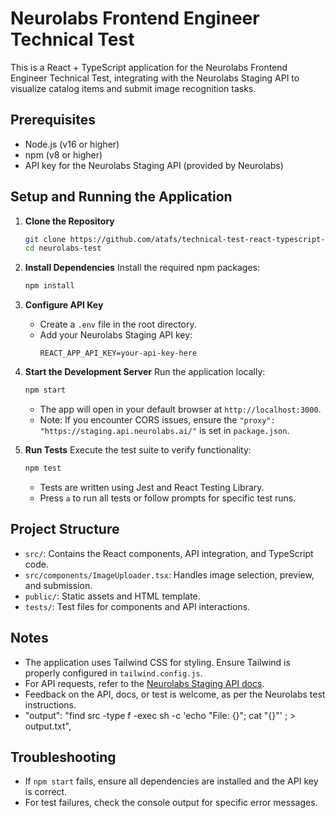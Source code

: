 # Neurolabs Frontend Engineer Technical Test

This is a React + TypeScript application for the Neurolabs Frontend Engineer Technical Test, integrating with the Neurolabs Staging API to visualize catalog items and submit image recognition tasks.

## Prerequisites

- Node.js (v16 or higher)
- npm (v8 or higher)
- API key for the Neurolabs Staging API (provided by Neurolabs)

## Setup and Running the Application

1. **Clone the Repository**

   ```bash
   git clone https://github.com/atafs/technical-test-react-typescript-api-jest.git
   cd neurolabs-test
   ```

2. **Install Dependencies**
   Install the required npm packages:

   ```bash
   npm install
   ```

3. **Configure API Key**

   - Create a `.env` file in the root directory.
   - Add your Neurolabs Staging API key:
     ```
     REACT_APP_API_KEY=your-api-key-here
     ```

4. **Start the Development Server**
   Run the application locally:

   ```bash
   npm start
   ```

   - The app will open in your default browser at `http://localhost:3000`.
   - Note: If you encounter CORS issues, ensure the `"proxy": "https://staging.api.neurolabs.ai/"` is set in `package.json`.

5. **Run Tests**
   Execute the test suite to verify functionality:
   ```bash
   npm test
   ```
   - Tests are written using Jest and React Testing Library.
   - Press `a` to run all tests or follow prompts for specific test runs.

## Project Structure

- `src/`: Contains the React components, API integration, and TypeScript code.
- `src/components/ImageUploader.tsx`: Handles image selection, preview, and submission.
- `public/`: Static assets and HTML template.
- `tests/`: Test files for components and API interactions.

## Notes

- The application uses Tailwind CSS for styling. Ensure Tailwind is properly configured in `tailwind.config.js`.
- For API requests, refer to the [Neurolabs Staging API docs](https://staging.api.neurolabs.ai/docs).
- Feedback on the API, docs, or test is welcome, as per the Neurolabs test instructions.
- "output": "find src -type f -exec sh -c 'echo "File: {}"; cat "{}"' \; > output.txt",

## Troubleshooting

- If `npm start` fails, ensure all dependencies are installed and the API key is correct.
- For test failures, check the console output for specific error messages.
